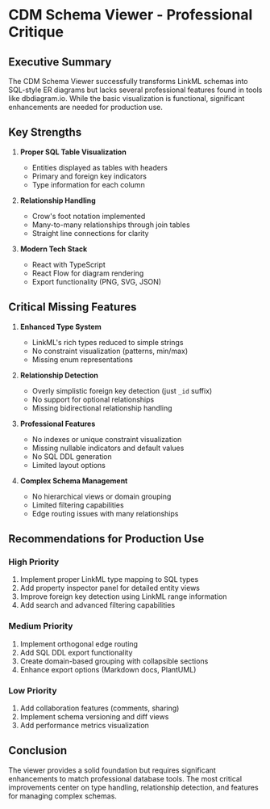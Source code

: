 # CDM Schema Viewer - Professional Critique

## Executive Summary

The CDM Schema Viewer successfully transforms LinkML schemas into SQL-style ER diagrams but lacks several professional features found in tools like dbdiagram.io. While the basic visualization is functional, significant enhancements are needed for production use.

## Key Strengths

1. **Proper SQL Table Visualization**
   - Entities displayed as tables with headers
   - Primary and foreign key indicators
   - Type information for each column

2. **Relationship Handling**
   - Crow's foot notation implemented
   - Many-to-many relationships through join tables
   - Straight line connections for clarity

3. **Modern Tech Stack**
   - React with TypeScript
   - React Flow for diagram rendering
   - Export functionality (PNG, SVG, JSON)

## Critical Missing Features

1. **Enhanced Type System**
   - LinkML's rich types reduced to simple strings
   - No constraint visualization (patterns, min/max)
   - Missing enum representations

2. **Relationship Detection**
   - Overly simplistic foreign key detection (just `_id` suffix)
   - No support for optional relationships
   - Missing bidirectional relationship handling

3. **Professional Features**
   - No indexes or unique constraint visualization
   - Missing nullable indicators and default values
   - No SQL DDL generation
   - Limited layout options

4. **Complex Schema Management**
   - No hierarchical views or domain grouping
   - Limited filtering capabilities
   - Edge routing issues with many relationships

## Recommendations for Production Use

### High Priority
1. Implement proper LinkML type mapping to SQL types
2. Add property inspector panel for detailed entity views
3. Improve foreign key detection using LinkML range information
4. Add search and advanced filtering capabilities

### Medium Priority
1. Implement orthogonal edge routing
2. Add SQL DDL export functionality
3. Create domain-based grouping with collapsible sections
4. Enhance export options (Markdown docs, PlantUML)

### Low Priority
1. Add collaboration features (comments, sharing)
2. Implement schema versioning and diff views
3. Add performance metrics visualization

## Conclusion

The viewer provides a solid foundation but requires significant enhancements to match professional database tools. The most critical improvements center on type handling, relationship detection, and features for managing complex schemas.